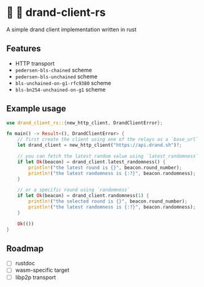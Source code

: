 # 🎲 🦀 drand-client-rs

A simple drand client implementation written in rust

## Features
- HTTP transport
- `pedersen-bls-chained` scheme
- `pedersen-bls-unchained` scheme
- `bls-unchained-on-g1-rfc9380` scheme
- `bls-bn254-unchained-on-g1` scheme

## Example usage

```rust
use drand_client_rs::{new_http_client, DrandClientError};

fn main() -> Result<(), DrandClientError> {
    // first create the client using one of the relays as a `base_url`
    let drand_client = new_http_client("https://api.drand.sh")?;

    // you can fetch the latest random value using `latest_randomness`
    if let Ok(beacon) = drand_client.latest_randomness() {
        println!("the latest round is {}", beacon.round_number);
        println!("the latest randomness is {:?}", beacon.randomness);
    }

    // or a specific round using `randomness`
    if let Ok(beacon) = drand_client.randomness(1) {
        println!("the selected round is {}", beacon.round_number);
        println!("the latest randomness is {:?}", beacon.randomness);
    }

    Ok(())
}

```


## Roadmap
- [ ] rustdoc
- [ ] wasm-specific target
- [ ] libp2p transport
